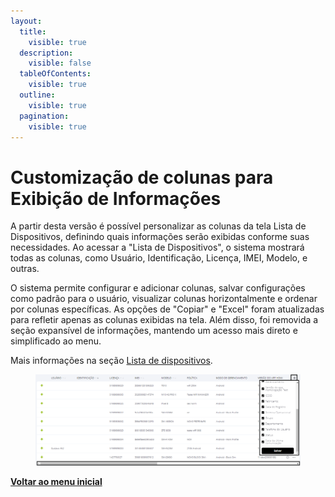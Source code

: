 ```yaml
---
layout:
  title:
    visible: true
  description:
    visible: false
  tableOfContents:
    visible: true
  outline:
    visible: true
  pagination:
    visible: true
---
```


# Customização de colunas para Exibição de Informações

A partir desta versão é possível personalizar as colunas da tela Lista de Dispositivos, definindo quais informações serão exibidas conforme suas necessidades. Ao acessar a "Lista de Dispositivos", o sistema mostrará todas as colunas, como Usuário, Identificação, Licença, IMEI, Modelo, e outras.

O sistema permite configurar e adicionar colunas, salvar configurações como padrão para o usuário, visualizar colunas horizontalmente e ordenar por colunas específicas. As opções de "Copiar" e "Excel" foram atualizadas para refletir apenas as colunas exibidas na tela. Além disso, foi removida a seção expansível de informações, mantendo um acesso mais direto e simplificado ao menu.

Mais informações na seção [Lista de dispositivos](../../portal/dispositivos/lista-de-dispositivos/).

<figure><img src="../../../.gitbook/assets/Captura de tela 2024-06-24 111834.png" alt=""><figcaption></figcaption></figure>

[**Voltar ao menu inicial**](./)
